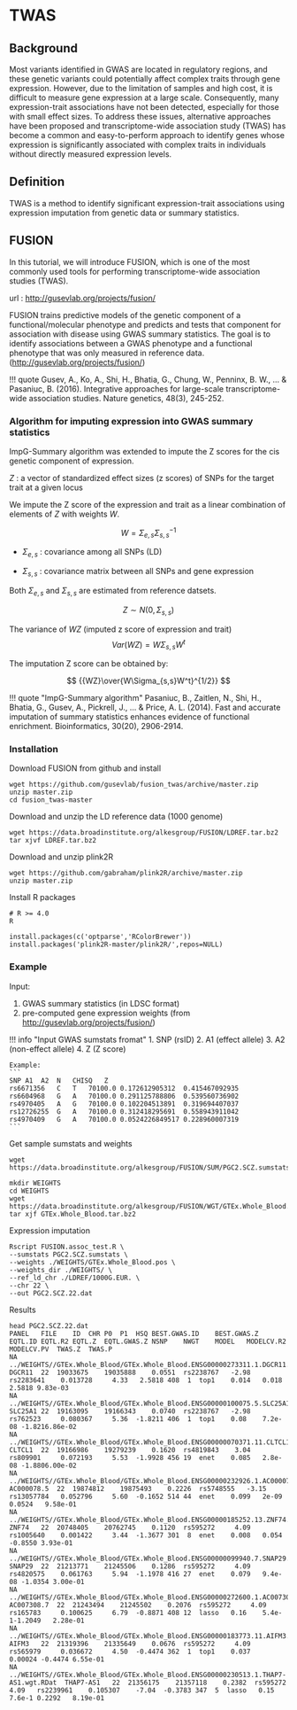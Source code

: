 
# TWAS

## Background

Most variants identified in GWAS are located in regulatory regions, and these genetic variants could potentially affect complex traits through gene expression. However, due to the limitation of samples and high cost, it is difficult to measure gene expression at a large scale. Consequently, many expression-trait associations have not been detected, especially for those with small effect sizes. To address these issues, alternative approaches have been proposed and transcriptome-wide association study (TWAS) has become a common and easy-to-perform approach to identify genes whose expression is significantly associated with complex traits in individuals without directly measured expression levels.     

## Definition

TWAS is a method to identify significant expression-trait associations using expression imputation from genetic data or summary statistics. 

## FUSION

In this tutorial, we will introduce FUSION, which is one of the most commonly used tools for performing transcriptome-wide association studies (TWAS). 

url : http://gusevlab.org/projects/fusion/

FUSION trains predictive models of the genetic component of a functional/molecular phenotype and predicts and tests that component for association with disease using GWAS summary statistics. The goal is to identify associations between a GWAS phenotype and a functional phenotype that was only measured in reference data. (http://gusevlab.org/projects/fusion/)

!!! quote
    Gusev, A., Ko, A., Shi, H., Bhatia, G., Chung, W., Penninx, B. W., ... & Pasaniuc, B. (2016). Integrative approaches for large-scale transcriptome-wide association studies. Nature genetics, 48(3), 245-252.

### Algorithm for imputing expression into GWAS summary statistics

ImpG-Summary algorithm was extended to impute the Z scores for the cis genetic component of expression.

$Z$ : a vector of standardized  effect  sizes  (z  scores)  of SNPs for the target trait at a given locus

We impute the Z score of the expression and trait as a linear combination of elements of $Z$ with weights $W$.

$$
W = \Sigma_{e,s}\Sigma_{s,s}^{-1}
$$

- $\Sigma_{e,s}$ : covariance among all SNPs (LD)

- $\Sigma_{s,s}$ : covariance matrix between all SNPs and gene expression

Both $\Sigma_{e,s}$ and $\Sigma_{s,s}$ are estimated from reference datsets.

$$
Z \sim N(0, \Sigma_{s,s} )
$$

The variance of $WZ$ (imputed z score of expression and trait) 
$$
Var(WZ) = W\Sigma_{s,s}W^t 
$$

The imputation Z score can be obtained by:

$$
{{WZ}\over{W\Sigma_{s,s}W^t}^{1/2}}
$$

!!! quote "ImpG-Summary algorithm"
    Pasaniuc, B., Zaitlen, N., Shi, H., Bhatia, G., Gusev, A., Pickrell, J., ... & Price, A. L. (2014). Fast and accurate imputation of summary statistics enhances evidence of functional enrichment. Bioinformatics, 30(20), 2906-2914.


### Installation

Download FUSION from github and install

```
wget https://github.com/gusevlab/fusion_twas/archive/master.zip
unzip master.zip
cd fusion_twas-master
```

Download and unzip the LD reference data (1000 genome)
```
wget https://data.broadinstitute.org/alkesgroup/FUSION/LDREF.tar.bz2
tar xjvf LDREF.tar.bz2
```

Download and unzip plink2R
```
wget https://github.com/gabraham/plink2R/archive/master.zip
unzip master.zip
```

Install R packages
```
# R >= 4.0
R

install.packages(c('optparse','RColorBrewer'))
install.packages('plink2R-master/plink2R/',repos=NULL)
```

### Example

Input:

1. GWAS summary statistics (in LDSC format)
2. pre-computed gene expression weights (from http://gusevlab.org/projects/fusion/)

!!! info "Input GWAS sumstats fromat"
    1. SNP (rsID)
    2. A1 (effect allele)
    3. A2 (non-effect allele)
    4. Z  (Z score)

    Example:
    ```
    SNP	A1	A2	N	CHISQ	Z
    rs6671356	C	T	70100.0	0.172612905312	0.415467092935
    rs6604968	G	A	70100.0	0.291125788806	0.539560736902
    rs4970405	A	G	70100.0	0.102204513891	0.319694407037
    rs12726255	G	A	70100.0	0.312418295691	0.558943911042
    rs4970409	G	A	70100.0	0.0524226849517	0.228960007319
    ```

Get sample sumstats and weights

```
wget https://data.broadinstitute.org/alkesgroup/FUSION/SUM/PGC2.SCZ.sumstats

mkdir WEIGHTS
cd WEIGHTS
wget https://data.broadinstitute.org/alkesgroup/FUSION/WGT/GTEx.Whole_Blood.tar.bz2
tar xjf GTEx.Whole_Blood.tar.bz2
```


Expression imputation
```
Rscript FUSION.assoc_test.R \
--sumstats PGC2.SCZ.sumstats \
--weights ./WEIGHTS/GTEx.Whole_Blood.pos \
--weights_dir ./WEIGHTS/ \
--ref_ld_chr ./LDREF/1000G.EUR. \
--chr 22 \
--out PGC2.SCZ.22.dat
```

Results

```
head PGC2.SCZ.22.dat
PANEL	FILE	ID	CHR	P0	P1	HSQ	BEST.GWAS.ID	BEST.GWAS.Z	EQTL.ID	EQTL.R2	EQTL.Z	EQTL.GWAS.Z	NSNP	NWGT	MODEL	MODELCV.R2	MODELCV.PV	TWAS.Z	TWAS.P
NA	../WEIGHTS//GTEx.Whole_Blood/GTEx.Whole_Blood.ENSG00000273311.1.DGCR11.wgt.RDat	DGCR11	22	19033675	19035888	0.0551	rs2238767	-2.98	rs2283641	 0.013728	  4.33	 2.5818	408	 1	top1	0.014	0.018	 2.5818	9.83e-03
NA	../WEIGHTS//GTEx.Whole_Blood/GTEx.Whole_Blood.ENSG00000100075.5.SLC25A1.wgt.RDat	SLC25A1	22	19163095	19166343	0.0740	rs2238767	-2.98	rs762523	 0.080367	  5.36	-1.8211	406	 1	top1	0.08	7.2e-08	-1.8216.86e-02
NA	../WEIGHTS//GTEx.Whole_Blood/GTEx.Whole_Blood.ENSG00000070371.11.CLTCL1.wgt.RDat	CLTCL1	22	19166986	19279239	0.1620	rs4819843	 3.04	rs809901	 0.072193	  5.53	-1.9928	456	19	enet	0.085	2.8e-08	-1.8806.00e-02
NA	../WEIGHTS//GTEx.Whole_Blood/GTEx.Whole_Blood.ENSG00000232926.1.AC000078.5.wgt.RDat	AC000078.5	22	19874812	19875493	0.2226	rs5748555	-3.15	rs13057784	 0.052796	  5.60	-0.1652	514	44	enet	0.099	2e-09  0.0524	9.58e-01
NA	../WEIGHTS//GTEx.Whole_Blood/GTEx.Whole_Blood.ENSG00000185252.13.ZNF74.wgt.RDat	ZNF74	22	20748405	20762745	0.1120	rs595272	 4.09	rs1005640	 0.001422	  3.44	-1.3677	301	 8	enet	0.008	0.054	-0.8550	3.93e-01
NA	../WEIGHTS//GTEx.Whole_Blood/GTEx.Whole_Blood.ENSG00000099940.7.SNAP29.wgt.RDat	SNAP29	22	21213771	21245506	0.1286	rs595272	 4.09	rs4820575	 0.061763	  5.94	-1.1978	416	27	enet	0.079	9.4e-08	-1.0354	3.00e-01
NA	../WEIGHTS//GTEx.Whole_Blood/GTEx.Whole_Blood.ENSG00000272600.1.AC007308.7.wgt.RDat	AC007308.7	22	21243494	21245502	0.2076	rs595272	 4.09	rs165783	 0.100625	  6.79	-0.8871	408	12	lasso	0.16	5.4e-1-1.2049	2.28e-01
NA	../WEIGHTS//GTEx.Whole_Blood/GTEx.Whole_Blood.ENSG00000183773.11.AIFM3.wgt.RDat	AIFM3	22	21319396	21335649	0.0676	rs595272	 4.09	rs565979	 0.036672	  4.50	-0.4474	362	 1	top1	0.037	0.00024	-0.4474	6.55e-01
NA	../WEIGHTS//GTEx.Whole_Blood/GTEx.Whole_Blood.ENSG00000230513.1.THAP7-AS1.wgt.RDat	THAP7-AS1	22	21356175	21357118	0.2382	rs595272	 4.09	rs2239961	 0.105307	 -7.04	-0.3783	347	 5	lasso	0.15	7.6e-1 0.2292	8.19e-01

```


